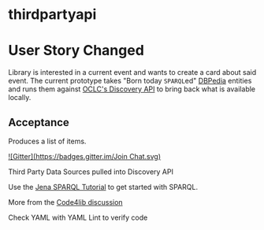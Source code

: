 thirdpartyapi
=============

User Story Changed
==================

Library is interested in a current event and wants to create a card about said event. The current prototype takes "Born today `SPARQL`ed" [DBPedia](http://dbpedia.org) entities and runs them against [OCLC's Discovery API](http://oclc.org/developer/develop/web-services/worldcat-discovery-api.en.html) to bring back what is available locally.

Acceptance
----------

Produces a list of items.

[![Gitter](https://badges.gitter.im/Join Chat.svg)](https://gitter.im/oclc-developer-house/thirdpartyapi?utm_source=badge&utm_medium=badge&utm_campaign=pr-badge&utm_content=badge)

Third Party Data Sources pulled into Discovery API

Use the [Jena SPARQL Tutorial](http://jena.apache.org/tutorials/sparql.html) to get started with SPARQL.

More from the [Code4lib discussion](https://listserv.nd.edu/cgi-bin/wa?A1=ind1405&L=CODE4LIB#11)

Check YAML with YAML Lint to verify code
